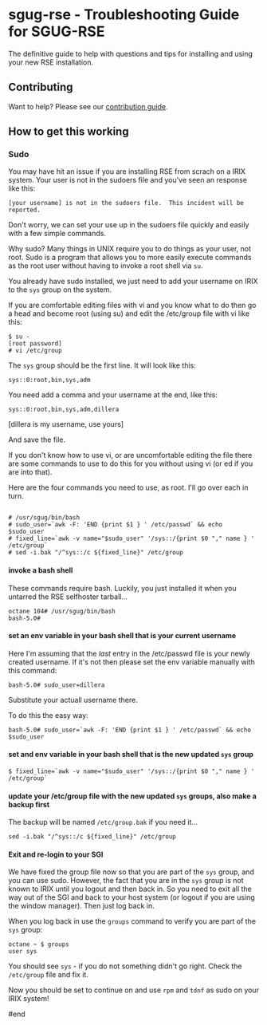# sgug-rse - Troubleshooting Guide for SGUG-RSE

The definitive guide to help with questions and tips for installing and using your new RSE installation.

## Contributing

Want to help? Please see our [contribution guide](contributing.md).


## How to get this working

### Sudo
You may have hit an issue if you are installing RSE from scrach on a IRIX system. Your user is not in the sudoers file and you've seen an response like this:

```
[your username] is not in the sudoers file.  This incident will be reported.
```

Don't worry, we can set your use up in the sudoers file quickly and easily with a few simple commands.

Why sudo? Many things in UNIX require you to do things as your user, not root. Sudo is a program that allows you to more easily execute commands as the root user without having to invoke a root shell via `su`.

You already have sudo installed, we just need to add your username on IRIX to the `sys` group on the system.

If you are comfortable editing files with vi and you know what to do then go a head and become root (using su) and edit the /etc/group file with vi like this:

```
$ su -
[root password]
# vi /etc/group
```

The `sys` group should be the first line. It will look like this:

```
sys::0:root,bin,sys,adm
```

You need add a comma and your username at the end, like this:

```
sys::0:root,bin,sys,adm,dillera
```

[dillera is my username, use yours]

And save the file.

If you don't know how to use vi, or are uncomfortable editing the file there are some commands to use to do this for you without using vi (or ed if you are into that).


Here are the four commands you need to use, as root. I'll go over each in turn.

```

# /usr/sgug/bin/bash
# sudo_user=`awk -F: 'END {print $1 } ' /etc/passwd` && echo $sudo_user
# fixed_line=`awk -v name="$sudo_user" '/sys::/{print $0 "," name } ' /etc/group`
# sed -i.bak "/^sys::/c ${fixed_line}" /etc/group

```


#### invoke a bash shell
These commands require bash. Luckily, you just installed it when you untarred the RSE selfhoster tarball...
```
octane 104# /usr/sgug/bin/bash
bash-5.0# 
```

#### set an env variable in your bash shell that is your current username
Here I'm assuming that the _last_ entry in the /etc/passwd file is your newly created username. If it's not then please set the env variable manually with this command:

```
bash-5.0# sudo_user=dillera
```
Substitute your actuall username there.

To do this the easy way:
```
bash-5.0# sudo_user=`awk -F: 'END {print $1 } ' /etc/passwd` && echo $sudo_user
```

#### set and env variable in your bash shell that is the new updated `sys` group

```
$ fixed_line=`awk -v name="$sudo_user" '/sys::/{print $0 "," name } ' /etc/group`
```

#### update your /etc/group file with the new updated `sys` groups, also make a backup first
The backup will be named `/etc/group.bak` if you need it...

```
sed -i.bak "/^sys::/c ${fixed_line}" /etc/group
```

#### Exit and re-login to your SGI
We have fixed the group file now so that you are part of the `sys` group, and you can use sudo. However, the fact that you are in the `sys` group is not known to IRIX until you logout and then back in. So you need to exit all the way out of the SGI and back to your host system (or logout if you are using the window manager). Then just log back in.

When you log back in use the `groups` command to verify you are part of the `sys` group:

```
octane ~ $ groups
user sys
```

You should see `sys` - if you do not something didn't go right. Check the `/etc/group` file and fix it.

Now you should be set to continue on and use `rpm` and `tdnf` as sudo on your IRIX system!




#end


